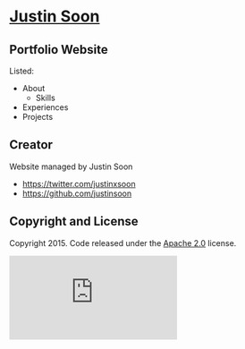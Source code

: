 # [Justin Soon](http://justinsoon.github.io/)

## Portfolio Website

Listed:
* About
   * Skills
* Experiences
* Projects

## Creator

Website managed by Justin Soon

* https://twitter.com/justinxsoon 
* https://github.com/justinsoon

## Copyright and License

Copyright 2015. Code released under the [Apache 2.0](https://github.com/IronSummitMedia/startbootstrap-grayscale/blob/gh-pages/LICENSE) license.

[![Analytics](https://ga-beacon.appspot.com/UA-84676749-1/justinsoon.github.io/blob/master/README.md?pixel)](https://github.com/justinsoon/justinsoon.github.io)
